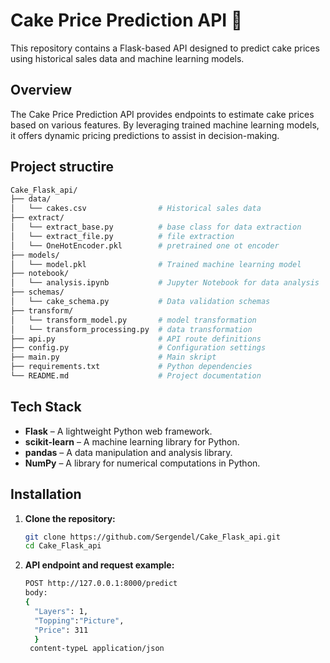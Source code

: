 # Cake Price Prediction API 🍰

This repository contains a Flask-based API designed to predict cake prices using historical sales data and machine learning models.

## Overview

The Cake Price Prediction API provides endpoints to estimate cake prices based on various features. 
By leveraging trained machine learning models, it offers dynamic pricing predictions to assist in decision-making.

## Project structire
   ```bash
   Cake_Flask_api/
   ├── data/
   │   └── cakes.csv                # Historical sales data
   ├── extract/
   │   └── extract_base.py          # base class for data extraction
   │   └── extract_file.py          # file extraction
   │   └── OneHotEncoder.pkl        # pretrained one ot encoder
   ├── models/
   │   └── model.pkl                # Trained machine learning model
   ├── notebook/
   │   └── analysis.ipynb           # Jupyter Notebook for data analysis
   ├── schemas/
   │   └── cake_schema.py           # Data validation schemas
   ├── transform/
   │   └── transform_model.py       # model transformation 
   │   └── transform_processing.py  # data transformation 
   ├── api.py                       # API route definitions
   ├── config.py                    # Configuration settings
   ├── main.py                      # Main skript
   ├── requirements.txt             # Python dependencies
   └── README.md                    # Project documentation
   ```

## Tech Stack

- **Flask** – A lightweight Python web framework.
- **scikit-learn** – A machine learning library for Python.
- **pandas** – A data manipulation and analysis library.
- **NumPy** – A library for numerical computations in Python.

## Installation

1. **Clone the repository:**

   ```bash
   git clone https://github.com/Sergendel/Cake_Flask_api.git
   cd Cake_Flask_api
   ```
    
2. **API endpoint and request example:**
   ```bash
   POST http://127.0.0.1:8000/predict
   body: 
   {
     "Layers": 1,
     "Topping":"Picture",
     "Price": 311
     }
    content-typeL application/json 
   ```